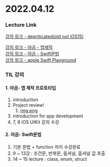 # 2022.04.12

### Lecture Link

[강의 링크 - depriticated(old not iOS15)](https://www.udemy.com/course/ios-13-app-development-bootcamp/learn/lecture/16606448?components=add_to_cart%2Cavailable_coupons%2Cbuy_button%2Cbuy_for_team%2Ccacheable_buy_button%2Ccacheable_deal_badge%2Ccacheable_discount_expiration%2Ccacheable_price_text%2Ccacheable_purchase_text%2Ccurated_for_ufb_notice_context%2Cdeal_badge%2Cdiscount_expiration%2Cgift_this_course%2Cincentives%2Cinstructor_links%2Clifetime_access_context%2Cmoney_back_guarantee%2Cprice_text%2Cpurchase_tabs_context%2Cpurchase%2Crecommendation%2Credeem_coupon%2Csidebar_container%2Cpurchase_body_container#overview)

[강의 링크 - 야곰 - 앱제작](https://www.youtube.com/watch?v=aVpSUBlZPxU&list=PLz8NH7YHUj_ZF2oja5rP4Sow5KK1zf2yk)  
[강의 링크 - 야곰 - Swift문법](https://www.youtube.com/watch?v=2n-fSlW-jts&list=PLz8NH7YHUj_ZmlgcSETF51Z9GSSU6Uioy)  
[강의 링크 - apple Swift Playground](https://www.apple.com/kr/swift/playgrounds/)

### TIL 강의

#### 1. 야곰- 앱 제작 프로토타입

1. introduction
2. Project review!
   1. [img.png](img_dir/imt_1.png)
3. introduction for app development
4. 7, 8 iOS UIKit 강의 수강


#### 2. 야곰- Swift문법

1. 기본 문법 + function 까지 수강완료
2. 9 ~ 13강 : 조건문, 반복문, 옵셔널, 옵셔널 값 추출
3. 14 ~ 15 lecture : class, enum, struct
